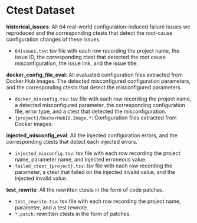 


# Ctest Dataset

**historical_issues**:  All 64 real-world configuration-induced failure issues we reproduced and the corresponding ctests that detect the root-cause configuration changes of these issues.

- `64issues.tsv`: tsv file with each row recording the project name,  the issue ID, the corresponding ctest that detected the root cause misconfiguration,  the issue link, and the issue title.

**docker_config_file_eval**:  All evaluated configuration files extracted from Docker Hub images. The detected misconfigured configuration parameters, and the corresponding ctests that detect the misconfigured parameters.

- `docker_misconfig.tsv`: tsv file with each row recording the project name, a detected misconfigured parameter, the corresponding configuration file, error type, and a ctest that detected the misconfiguration. 
- `{project}/DockerHubID.Image.*`: Configuration files extracted from Docker images.

**injected_misconfig_eval**:  All the injected configuration errors, and the corresponding ctests that detect each injected errors.

- `injected_misconfig.tsv`: tsv file with each row recording the project name, parameter name, and injected erroneous value. 
- `failed_ctest_{project}.tsv`:  tsv file with each row recording the parameter, a ctest that failed on the injected invalid value, and the injected invalid value.

**test_rewrite**:  All the rewritten ctests in the form of code patches.

- `test_rewrite.tsv`: tsv file with each row recording the project name, parameter, and a test rewrote.
- `*.patch`: rewritten ctests in the form of patches.

